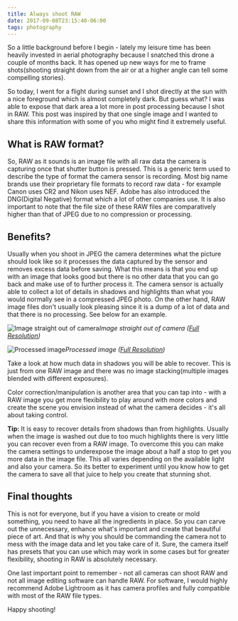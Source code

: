 ```yaml
---
title: Always shoot RAW
date: 2017-09-08T23:15:40-06:00
tags: photography
---
```


So a little background before I begin - lately my leisure time has been heavily invested in aerial photography because I snatched this drone a couple of months back. It has opened up new ways for me to frame shots(shooting straight down from the air or at a higher angle can tell some compelling stories).

So today, I went for a flight during sunset and I shot directly at the sun with a nice foreground which is almost completely dark. But guess what? I was able to expose that dark area a lot more in post processing because I shot in RAW. This post was inspired by that one single image and I wanted to share this information with some of you who might find it extremely useful.

## What is RAW format?

So, RAW as it sounds is an image file with all raw data the camera is capturing once that shutter button is pressed. This is a generic term used to describe the type of format the camera sensor is recording. Most big name brands use their proprietary file formats to record raw data - for example Canon uses CR2 and Nikon uses NEF. Adobe has also introduced the DNG(Digital Negative) format which a lot of other companies use. It is also important to note that the file size of these RAW files are comparatively higher than that of JPEG due to no compression or processing.

## Benefits?

Usually when you shoot in JPEG the camera determines what the picture should look like so it processes the data captured by the sensor and removes excess data before saving. What this means is that you end up with an image that looks good but there is no other data that you can go back and make use of to further process it. The camera sensor is actually able to collect a lot of details in shadows and highlights than what you would normally see in a compressed JPEG photo. On the other hand, RAW image files don't usually look pleasing since it is a dump of a lot of data and that there is no processing. See below for an example.

![Image straight out of camera](https://ucarecdn.com/0d6960ad-c1e3-428a-a4e0-cfd8a0faf67d/-/format/auto/-/quality/smart_retina/-/stretch/off/-/resize/1200x/)_Image straight out of camera ([Full Resolution](https://ucarecdn.com/0d6960ad-c1e3-428a-a4e0-cfd8a0faf67d/-/format/auto/-/quality/smart_retina/))_

![Processed image](https://ucarecdn.com/1d5ab221-2ef3-4771-a77a-06704d1f70ed/-/format/auto/-/quality/smart_retina/-/stretch/off/-/resize/1200x/)_Processed image ([Full Resolution](https://ucarecdn.com/1d5ab221-2ef3-4771-a77a-06704d1f70ed/-/format/auto/-/quality/smart_retina/))_

Take a look at how much data in shadows you will be able to recover. This is just from one RAW image and there was no image stacking(multiple images blended with different exposures).

Color correction/manipulation is another area that you can tap into - with a RAW image you get more flexibility to play around with more colors and create the scene you envision instead of what the camera decides - it's all about taking control.

**Tip:** It is easy to recover details from shadows than from highlights. Usually when the image is washed out due to too much highlights there is very little you can recover even from a RAW image. To overcome this you can make the camera settings to underexpose the image about a half a stop to get you more data in the image file. This all varies depending on the available light and also your camera. So its better to experiment until you know how to get the camera to save all that juice to help you create that stunning shot.

## Final thoughts

This is not for everyone, but if you have a vision to create or mold something, you need to have all the ingredients in place. So you can carve out the unnecessary, enhance what's important and create that beautiful piece of art. And that is why you should be commanding the camera not to mess with the image data and let you take care of it. Sure, the camera itself has presets that you can use which may work in some cases but for greater flexibility, shooting in RAW is absolutely necessary.

One last important point to remember - not all cameras can shoot RAW and not all image editing software can handle RAW. For software, I would highly recommend Adobe Lightroom as it has camera profiles and fully compatible with most of the RAW file types.

Happy shooting!

